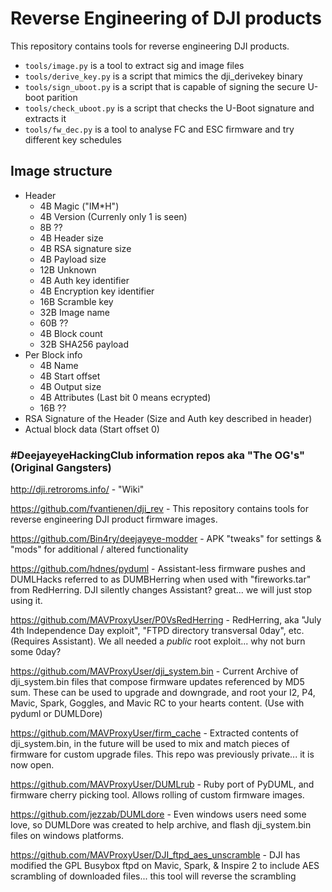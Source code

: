 # Reverse Engineering of DJI products
This repository contains tools for reverse engineering DJI products.
- `tools/image.py` is a tool to extract sig and image files
- `tools/derive_key.py` is a script that mimics the dji_derivekey binary
- `tools/sign_uboot.py` is a script that is capable of signing the secure U-boot parition
- `tools/check_uboot.py` is a script that checks the U-Boot signature and extracts it
- `tools/fw_dec.py` is a tool to analyse FC and ESC firmware and try different key schedules

## Image structure
- Header
  - 4B Magic ("IM*H")
  - 4B Version (Currenly only 1 is seen)
  - 8B ??
  - 4B Header size
  - 4B RSA signature size
  - 4B Payload size
  - 12B Unknown
  - 4B Auth key identifier
  - 4B Encryption key identifier
  - 16B Scramble key
  - 32B Image name
  - 60B ??
  - 4B Block count
  - 32B SHA256 payload
- Per Block info
  - 4B Name
  - 4B Start offset
  - 4B Output size
  - 4B Attributes (Last bit 0 means ecrypted)
  - 16B ??
- RSA Signature of the Header (Size and Auth key described in header)
- Actual block data (Start offset 0)

### #DeejayeyeHackingClub information repos aka "The OG's" (Original Gangsters)
http://dji.retroroms.info/ - "Wiki"

https://github.com/fvantienen/dji_rev - This repository contains tools for reverse engineering DJI product firmware images.

https://github.com/Bin4ry/deejayeye-modder - APK "tweaks" for settings & "mods" for additional / altered functionality

https://github.com/hdnes/pyduml - Assistant-less firmware pushes and DUMLHacks referred to as DUMBHerring when used with "fireworks.tar" from RedHerring. DJI silently changes Assistant? great... we will just stop using it.

https://github.com/MAVProxyUser/P0VsRedHerring - RedHerring, aka "July 4th Independence Day exploit", "FTPD directory transversal 0day", etc. (Requires Assistant). We all needed a *public* root exploit... why not burn some 0day?

https://github.com/MAVProxyUser/dji_system.bin - Current Archive of dji_system.bin files that compose firmware updates referenced by MD5 sum. These can be used to upgrade and downgrade, and root your I2, P4, Mavic, Spark, Goggles, and Mavic RC to your hearts content. (Use with pyduml or DUMLDore)

https://github.com/MAVProxyUser/firm_cache - Extracted contents of dji_system.bin, in the future will be used to mix and match pieces of firmware for custom upgrade files. This repo was previously private... it is now open.

https://github.com/MAVProxyUser/DUMLrub - Ruby port of PyDUML, and firmware cherry picking tool. Allows rolling of custom firmware images.  

https://github.com/jezzab/DUMLdore - Even windows users need some love, so DUMLDore was created to help archive, and flash dji_system.bin files on windows platforms.

https://github.com/MAVProxyUser/DJI_ftpd_aes_unscramble - DJI has modified the GPL Busybox ftpd on Mavic, Spark, & Inspire 2 to include AES scrambling of downloaded files... this tool will reverse the scrambling
